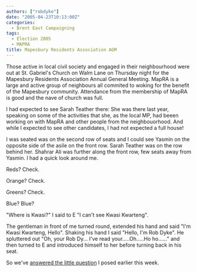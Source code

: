 ```yaml
---
authors: ["robdyke"]
date: "2005-04-23T10:13:00Z"
categories:
  - Brent East Campaigning
tags:
  - Election 2005
  - MAPRA
title: Mapesbury Residents Association AGM
---
```

Those active in local civil society and engaged in their neighbourhood were out at St. Gabriel's Church on Walm Lane on Thursday night for the Mapesbury Residents Association Annual General Meeting. MapRA is a large and active group of neighbours all commited to woking for the benefit of the Mapesbury community. Attendance from the membership of MapRA is good and the nave of church was full.

I had expected to see Sarah Teather there: She was there last year, speaking on some of the activities that she, as the local MP, had beeen working on with MapRA and other people from the neighbouorhood. And while I expected to see other candidates, I had not expected a full house!

I was seated was on the second row of seats and I could see Yasmin on the opposite side of the asile on the front row. Sarah Teather was on the row behind her. Shahrar Ali was further along the front row, few seats away from Yasmin. I had a quick look around me.

Reds? Check.
  
Orange? Check.
  
Greens? Check.
  
Blue? Blue?

"Where is Kwasi?" I said to E "I can't see Kwasi Kwarteng".

The gentleman in front of me turned round, extended his hand and said "I'm Kwasi Kwarteng, Hello". Shaking his hand I said "Hello, I'm Rob Dyke". He spluttered out "Oh, your Rob Dy... I've read your.....Oh.....Ho ho......" and then turned to E and introduced himself to her before turning back in his seat.

So we've [answered the little question](http://becampaign.blogspot.com/2005/04/where-are-conservatives.html) I posed earlier this week.